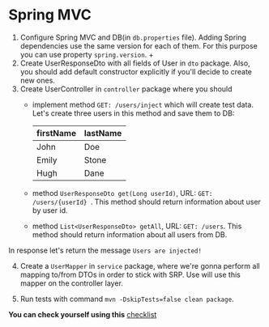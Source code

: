 # Spring MVC

1. Configure Spring MVC and DB(in `db.properties` file). Adding Spring dependencies use the same version for each of them.
For this purpose you can use property `spring.version`. +
3. Create UserResponseDto with all fields of User in `dto` package. 
Also, you should add default constructor explicitly if you'll decide to create new ones. 
4. Create UserController in ``controller`` package where you should
    - implement method ```GET: /users/inject``` which will create test data. Let's create three users in this method and save them to DB:
   
      firstName  | lastName
      ------------- | -------------
      John  | Doe
      Emily  | Stone
      Hugh  | Dane
    - method ```UserResponseDto get(Long userId)```, URL: ```GET: /users/{userId} ```. This method should return information about user by user id.
    - method ```List<UserResponseDto> getAll```, URL: ```GET: /users```. This method should return information about all users from DB.

In response let's return the message ``Users are injected!``

4. Create a `UserMapper` in `service` package, where we're gonna perform all mapping to/from DTOs in order to stick with SRP. Use will use this mapper on the controller layer.

4. Run tests with command `mvn -DskipTests=false clean package`.

__You can check yourself using this__ [checklist](https://mate-academy.github.io/jv-program-common-mistakes/java-spring/web/java-spring-web)
